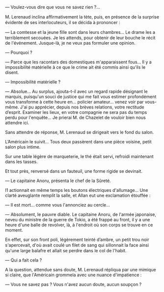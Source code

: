 — Voulez-vous dire que vous ne savez rien ?...

M. Lerenaud inclina afﬁrmativement la tète, puis, en présence de la surprise
évidente de ses interlocuteurs, il se décida à prononcer :

— La comtesse et la jeune ﬁlle sont dans leurs chambres... Le drame les a terriblement secouées. Je les attends, pour obtenir de leur bouche le récit de l'événement. Jusque-là, je ne veux pas formuler une opinion.

— Pourquoi ?

— Parce que les racontars des domestiques m'apparaissent fous... Il y a
impossibilité matérielle à ce que le crime ait été commis ainsi qu’ils le
disent.

— Impossibilité matérielle ?

— Absolue... Au surplus, ajouta-t-il avec un regard rapide désignant le
marquis, puisqu'un souci de justice qui me fait vous estimer profondément
vous transforme à cette heure en... policier amateur... venez voir par vous-
même. J'ai pu apprécier, depuis nos brèves relations, votre rectitude d’esprit.
Examiner les lieux, en votre compagnie ne sera pas du temps perdu pour l'enquête... Je prierai M. de Chazelet de vouloir bien nous attendre ici.

Sans attendre de réponse, M. Lerenaud se dirigeait vers le fond du salon.

L’Américain le suivit... Tous deux passèrent dans une pièce voisine, petit salon plus intime.

Sur une table légère de marqueterie, le thé était servi, refroidi maintenant dans les tasses.

Et tout près, renversé dans un fauteuil, une forme rigide se devinait.

— Le capitaine Anoru, présenta le chef de la Sûreté.

I1 actionnait en même temps les boutons électriques d'allumage... Une clarté aveuglante remplit la salle, et Allan eut une exclamation étouffée :

— Il est mort... comme vous l'annonciez au cercle...

— Absolument, le pauvre diable. Le capitaine Anoru, de l'armée japonaise,
neveu du ministre de la guerre de Tokio, a été frappé au front, il y a une
heure d'une balle de revolver, là, à l'endroit où son corps se trouve en ce moment.

En effet, sur son front poli, légèrement teinté d’ambre, un petit trou noir
s'apercevait, d'où avait coulé un ﬁlet de sang qui sillonnait la face ainsi
qu'une large balafre et allait se perdre dans le col de l'habit.

— Qui a fait cela ?

A la question, attendue sans doute, M. Lerenaud répliqua par une mimique si claire, que l'Américain grommela avec une nuance d'impatience :

— Vous ne savez pas ? Vous n'avez aucun doute, aucun soupçon ?
